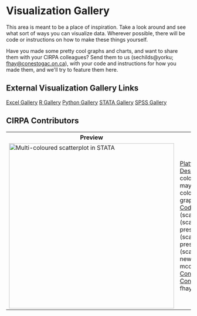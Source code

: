 Visualization Gallery
=======

This area is meant to be a place of inspiration. Take a look around and see what sort of ways you can visualize data. Wherever possible, there will be code or instructions on how to make these things yourself. 

Have you made some pretty cool graphs and charts, and want to share them with your CIRPA colleagues? Send them to us (sechilds@yorku; fhay@conestogac.on.ca), with your code and instructions for how you made them, and we'll try to feature them here.

## External Visualization Gallery Links
[Excel Gallery](https://support.office.com/en-us/article/available-chart-types-in-office-a6187218-807e-4103-9e0a-27cdb19afb90)
[R Gallery](https://www.r-graph-gallery.com/index.html) 
[Python Gallery](https://python-graph-gallery.com/)
[STATA Gallery](https://www.stata.com/support/faqs/graphics/gph/stata-graphs/)
[SPSS Gallery](https://stats.idre.ucla.edu/spss/seminars/spssgraphics/graphics-in-spss/)


## CIRPA Contributors
<table style="width:100%">
  <tr>
    <th style="width:230px">Preview</th>
    <th>Details</th> 
  </tr>
  <tr>
    <td><img src="https://github.com/Sopwith/IR/blob/master/Visualization%20Gallery/Images/STATA-Scatter-Multicolor.png" alt="Multi-coloured scatterplot in STATA" title="Multi-coloured scatterplot in STATA" width="450"/></td>
    <td><u>Platform:</u> STATA<br><u>Description:</u> Multi-coloured scatter plot. I may have adjusted the colours manually in the graph editor.<br><u>Code:</u> ~~~~ twoway (scatter pnavg hsavg) (scatter pnavg hsavg if prestudyprog == 1214) (scatter pnavg hsavg if prestudyprog == 1306) (scatter pnavg hsavg if newcurric == 1, mcolor(lavender)) ~~~~ <br><u>Contributor:</u> Fraser Hay<br><u>Contact:</u> fhay@conestogac.on.ca</td>
   <tr>
</table>
